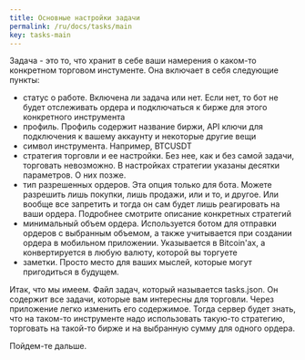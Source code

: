 ```yaml
---
title: Основные настройки задачи
permalink: /ru/docs/tasks/main
key: tasks-main
---
```


Задача - это то, что хранит в себе ваши намерения о каком-то конкретном торговом инстументе. Она включает в себя следующие пункты:
- статус о работе. Включена ли задача или нет. Если нет, то бот не будет отслеживать ордера и подключаться к бирже для этого конкретного инструмента
- профиль. Профиль содержит название биржи, API ключи для подключения к вашему аккаунту и некоторые другие вещи
- символ инструмента. Например, BTCUSDT
- стратегия торговли и ее настройки. Без нее, как и без самой задачи, торговать невозможно. В настройках стратегии указаны десятки параметров. О них позже.
- тип разрешенных ордеров. Эта опция только для бота. Можете разрешить лишь покупки, лишь продажи, или и то, и другое. Или вообще все запретить и тогда он сам будет лишь реагировать на ваши ордера. Подробнее смотрите описание конкретных стратегий
- минимальный объем ордера. Используется ботом для отправки ордеров с выбранным объемом, а также учитывается при создании ордера в мобильном приложении. Указывается в Bitcoin'ах, а конвертируется в любую валюту, которой вы торгуете
- заметки. Просто место для ваших мыслей, которые могут пригодиться в будущем.

Итак, что мы имеем. Файл задач, который называется tasks.json. Он содержит все задачи, которые вам интересны для торговли. Через приложение легко изменить его содержимое. Тогда сервер будет знать, что на таком-то инструменте надо использовать такую-то стратегию, торговать на такой-то бирже и на выбранную сумму для одного ордера.

Пойдем-те дальше.


